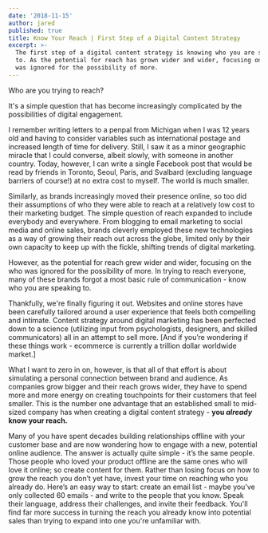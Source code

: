 ```yaml
---
date: '2018-11-15'
author: jared
published: true
title: Know Your Reach | First Step of a Digital Content Strategy
excerpt: >-
  The first step of a digital content strategy is knowing who you are speaking
  to. As the potential for reach has grown wider and wider, focusing on the who
  was ignored for the possibility of more.
---
```


Who are you trying to reach?

It's a simple question that has become increasingly complicated by the possibilities of digital engagement.

I remember writing letters to a penpal from Michigan when I was 12 years old and having to consider variables such as international postage and increased length of time for delivery. Still, I saw it as a minor geographic miracle that I could converse, albeit slowly, with someone in another country. Today, however, I can write a single Facebook post that would be read by friends in Toronto, Seoul, Paris, and Svalbard (excluding language barriers of course!) at no extra cost to myself. The world is much smaller.

Similarly, as brands increasingly moved their presence online, so too did their assumptions of who they were able to reach at a relatively low cost to their marketing budget. The simple question of reach expanded to include everybody and everywhere. From blogging to email marketing to social media and online sales, brands cleverly employed these new technologies as a way of growing their reach out across the globe, limited only by their own capacity to keep up with the fickle, shifting trends of digital marketing.

However, as the potential for reach grew wider and wider, focusing on the who was ignored for the possibility of more. In trying to reach everyone, many of these brands forgot a most basic rule of communication - know who you are speaking to.

Thankfully, we're finally figuring it out. Websites and online stores have been carefully tailored around a user experience that feels both compelling and intimate. Content strategy around digital marketing has been perfected down to a science (utilizing input from psychologists, designers, and skilled communicators) all in an attempt to sell more. [And if you’re wondering if these things work - ecommerce is currently a trillion dollar worldwide market.]

What I want to zero in on, however, is that all of that effort is about simulating a personal connection between brand and audience. As companies grow bigger and their reach grows wider, they have to spend more and more energy on creating touchpoints for their customers that feel smaller. This is the number one advantage that an established small to mid-sized company has when creating a digital content strategy - **you *already* know your reach.**

Many of you have spent decades building relationships offline with your customer base and are now wondering how to engage with a new, potential online audience. The answer is actually quite simple - it’s the same people. Those people who loved your product offline are the same ones who will love it online; so create content for them. Rather than losing focus on how to grow the reach you don’t yet have, invest your time on reaching who you already do. Here’s an easy way to start: create an email list - maybe you’ve only collected 60 emails - and write to the people that you know. Speak their language, address their challenges, and invite their feedback. You'll find far more success in turning the reach you already know into potential sales than trying to expand into one you're unfamiliar with.
